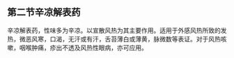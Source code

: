 ## 第二节辛凉解表药

辛凉解表药，性味多为辛凉。以宣散风热为其主要作用。适用于外感风热所致的发热，微恶风寒，口渴，无汗或有汗，舌苔薄白或薄黄，脉微数等表证。对于风热咳嗽，咽喉肿痛，疹出不透及风热性眼病，亦可应用。
